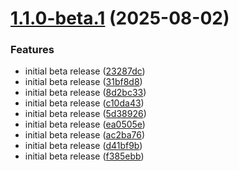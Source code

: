 # [1.1.0-beta.1](https://github.com/Nuoram953/harvest-cli/compare/v1.0.0...v1.1.0-beta.1) (2025-08-02)


### Features

* initial beta release ([23287dc](https://github.com/Nuoram953/harvest-cli/commit/23287dc200e77959a5d5ee8e54f900846acc9271))
* initial beta release ([31bf8d8](https://github.com/Nuoram953/harvest-cli/commit/31bf8d8f6eddd2cfb23ab6a2d4ce5b96da0b6dae))
* initial beta release ([8d2bc33](https://github.com/Nuoram953/harvest-cli/commit/8d2bc33e2d92bdaba35776b73f04134fe6d9acaf))
* initial beta release ([c10da43](https://github.com/Nuoram953/harvest-cli/commit/c10da438393aa7702d3cb98f06492042029ddaef))
* initial beta release ([5d38926](https://github.com/Nuoram953/harvest-cli/commit/5d389265099c7581494bafc8d2b02f16b734fc1e))
* initial beta release ([ea0505e](https://github.com/Nuoram953/harvest-cli/commit/ea0505eb4df7f76d2ed8e8d4500311872925f438))
* initial beta release ([ac2ba76](https://github.com/Nuoram953/harvest-cli/commit/ac2ba76e9db82cf83a150a2c8b9faed2ca5646b2))
* initial beta release ([d41bf9b](https://github.com/Nuoram953/harvest-cli/commit/d41bf9b2b2e3f63da3c5552dc894fe04d86f58d7))
* initial beta release ([f385ebb](https://github.com/Nuoram953/harvest-cli/commit/f385ebb62733c95a169c8c60dd8722f2d6e2a772))
